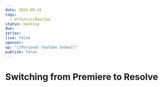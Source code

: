 ```yaml
---
date: 2024-09-19
tags:
  - effort/video/too
status: backlog
due: 
series: 
live: false
sponsor: 
up: "[[Personal YouTube Index]]"
publish: false
---
```

# Switching from Premiere to Resolve

